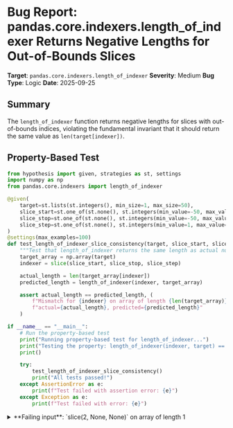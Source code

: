 # Bug Report: pandas.core.indexers.length_of_indexer Returns Negative Lengths for Out-of-Bounds Slices

**Target**: `pandas.core.indexers.length_of_indexer`
**Severity**: Medium
**Bug Type**: Logic
**Date**: 2025-09-25

## Summary

The `length_of_indexer` function returns negative lengths for slices with out-of-bounds indices, violating the fundamental invariant that it should return the same value as `len(target[indexer])`.

## Property-Based Test

```python
from hypothesis import given, strategies as st, settings
import numpy as np
from pandas.core.indexers import length_of_indexer

@given(
    target=st.lists(st.integers(), min_size=1, max_size=50),
    slice_start=st.one_of(st.none(), st.integers(min_value=-50, max_value=50)),
    slice_stop=st.one_of(st.none(), st.integers(min_value=-50, max_value=50)),
    slice_step=st.one_of(st.none(), st.integers(min_value=1, max_value=10))
)
@settings(max_examples=100)
def test_length_of_indexer_slice_consistency(target, slice_start, slice_stop, slice_step):
    """Test that length_of_indexer returns the same length as actual numpy slicing."""
    target_array = np.array(target)
    indexer = slice(slice_start, slice_stop, slice_step)

    actual_length = len(target_array[indexer])
    predicted_length = length_of_indexer(indexer, target_array)

    assert actual_length == predicted_length, (
        f"Mismatch for {indexer} on array of length {len(target_array)}: "
        f"actual={actual_length}, predicted={predicted_length}"
    )

if __name__ == "__main__":
    # Run the property-based test
    print("Running property-based test for length_of_indexer...")
    print("Testing the property: length_of_indexer(indexer, target) == len(target[indexer])")
    print()

    try:
        test_length_of_indexer_slice_consistency()
        print("All tests passed!")
    except AssertionError as e:
        print(f"Test failed with assertion error: {e}")
    except Exception as e:
        print(f"Test failed with error: {e}")
```

<details>

<summary>
**Failing input**: `slice(2, None, None)` on array of length 1
</summary>
```
Running property-based test for length_of_indexer...
Testing the property: length_of_indexer(indexer, target) == len(target[indexer])

Test failed with assertion error: Mismatch for slice(2, None, None) on array of length 1: actual=0, predicted=-1
```
</details>

## Reproducing the Bug

```python
import numpy as np
from pandas.core.indexers import length_of_indexer

# Test case 1: slice(None, -2, None) on array of length 1
target = np.array([0])
indexer1 = slice(None, -2, None)
print(f"Case 1: {indexer1} on array {target}")
print(f"  target_len: {len(target)}")
print(f"  Actual length using numpy slicing: {len(target[indexer1])}")
print(f"  Predicted length using length_of_indexer: {length_of_indexer(indexer1, target)}")
print(f"  Match: {len(target[indexer1]) == length_of_indexer(indexer1, target)}")
print()

# Test case 2: slice(2, None) on array of length 1
target = np.array([0])
indexer2 = slice(2, None)
print(f"Case 2: {indexer2} on array {target}")
print(f"  target_len: {len(target)}")
print(f"  Actual length using numpy slicing: {len(target[indexer2])}")
print(f"  Predicted length using length_of_indexer: {length_of_indexer(indexer2, target)}")
print(f"  Match: {len(target[indexer2]) == length_of_indexer(indexer2, target)}")
print()

# Additional test cases to understand the bug better
print("Additional test cases:")
print("-" * 40)

# Case 3: slice(-3, -2, None) on array of length 1
target = np.array([0])
indexer3 = slice(-3, -2, None)
print(f"Case 3: {indexer3} on array {target}")
print(f"  target_len: {len(target)}")
print(f"  Actual length: {len(target[indexer3])}")
print(f"  Predicted length: {length_of_indexer(indexer3, target)}")
print()

# Case 4: slice(None, -5, None) on array of length 3
target = np.array([0, 1, 2])
indexer4 = slice(None, -5, None)
print(f"Case 4: {indexer4} on array {target}")
print(f"  target_len: {len(target)}")
print(f"  Actual length: {len(target[indexer4])}")
print(f"  Predicted length: {length_of_indexer(indexer4, target)}")
print()

# Case 5: slice(5, None) on array of length 3
target = np.array([0, 1, 2])
indexer5 = slice(5, None)
print(f"Case 5: {indexer5} on array {target}")
print(f"  target_len: {len(target)}")
print(f"  Actual length: {len(target[indexer5])}")
print(f"  Predicted length: {length_of_indexer(indexer5, target)}")
```

<details>

<summary>
Output showing negative lengths returned for valid empty slices
</summary>
```
Case 1: slice(None, -2, None) on array [0]
  target_len: 1
  Actual length using numpy slicing: 0
  Predicted length using length_of_indexer: -1
  Match: False

Case 2: slice(2, None, None) on array [0]
  target_len: 1
  Actual length using numpy slicing: 0
  Predicted length using length_of_indexer: -1
  Match: False

Additional test cases:
----------------------------------------
Case 3: slice(-3, -2, None) on array [0]
  target_len: 1
  Actual length: 0
  Predicted length: 1

Case 4: slice(None, -5, None) on array [0 1 2]
  target_len: 3
  Actual length: 0
  Predicted length: -2

Case 5: slice(5, None, None) on array [0 1 2]
  target_len: 3
  Actual length: 0
  Predicted length: -2
```
</details>

## Why This Is A Bug

The function's docstring explicitly states "Return the expected length of target[indexer]", establishing a clear contract that `length_of_indexer(indexer, target)` should equal `len(target[indexer])`. However, the function returns negative values when it should return 0 for empty slices resulting from out-of-bounds indices.

The bug manifests in two scenarios:

1. **Negative stop indices that remain negative after adjustment**: For `slice(None, -2, None)` with `target_len=1`, the stop value `-2` becomes `-1` after adding `target_len`, but this negative value is not clamped to 0. The calculation `(stop - start + step - 1) // step` becomes `(-1 - 0 + 1 - 1) // 1 = -1`.

2. **Positive start indices beyond array length**: For `slice(2, None)` with `target_len=1`, the start value `2` exceeds the array length but is not clamped. With `stop=1` (the target length), the calculation becomes `(1 - 2 + 1 - 1) // 1 = -1`.

This violates the documented behavior and breaks code that relies on `length_of_indexer` for validation, particularly `check_setitem_lengths` at line 175 of the same file, which uses this function to validate slice assignments.

## Relevant Context

The `length_of_indexer` function is located in `/pandas/core/indexers/utils.py` starting at line 290. It's a utility function used internally by pandas for indexing operations, particularly in validation scenarios.

The function is directly used by `check_setitem_lengths` (line 175) to validate that slice assignments have matching lengths. With this bug, the validation could incorrectly reject valid empty slice assignments or accept invalid ones.

NumPy's slicing behavior correctly handles out-of-bounds indices by returning empty arrays (length 0), which is the expected behavior that `length_of_indexer` should mirror.

## Proposed Fix

```diff
--- a/pandas/core/indexers/utils.py
+++ b/pandas/core/indexers/utils.py
@@ -303,11 +303,17 @@ def length_of_indexer(indexer, target=None) -> int:
         if start is None:
             start = 0
         elif start < 0:
             start += target_len
+            if start < 0:
+                start = 0
+        elif start > target_len:
+            start = target_len
         if stop is None or stop > target_len:
             stop = target_len
         elif stop < 0:
             stop += target_len
+            if stop < 0:
+                stop = 0
         if step is None:
             step = 1
         elif step < 0:
             start, stop = stop + 1, start + 1
             step = -step
         return (stop - start + step - 1) // step
```